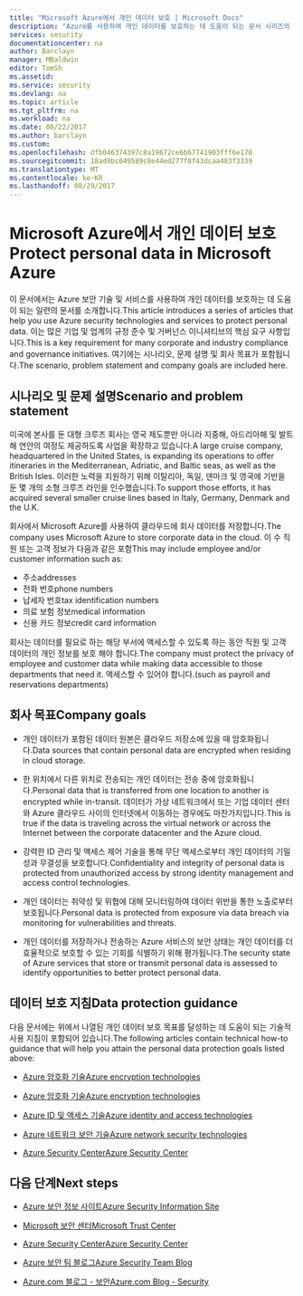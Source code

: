 ```yaml
---
title: "Microsoft Azure에서 개인 데이터 보호 | Microsoft Docs"
description: "Azure를 사용하여 개인 데이터를 보호하는 데 도움이 되는 문서 시리즈의 첫 번째 문서입니다."
services: security
documentationcenter: na
author: Barclayn
manager: MBaldwin
editor: TomSh
ms.assetid: 
ms.service: security
ms.devlang: na
ms.topic: article
ms.tgt_pltfrm: na
ms.workload: na
ms.date: 08/22/2017
ms.author: barclayn
ms.custom: 
ms.openlocfilehash: dfb046374397c8a19672ce6b67741903fff6e178
ms.sourcegitcommit: 18ad9bc049589c8e44ed277f8f43dcaa483f3339
ms.translationtype: MT
ms.contentlocale: ko-KR
ms.lasthandoff: 08/29/2017
---
```

# <a name="protect-personal-data-in-microsoft-azure"></a><span data-ttu-id="113d9-103">Microsoft Azure에서 개인 데이터 보호</span><span class="sxs-lookup"><span data-stu-id="113d9-103">Protect personal data in Microsoft Azure</span></span>

<span data-ttu-id="113d9-104">이 문서에서는 Azure 보안 기술 및 서비스를 사용하여 개인 데이터를 보호하는 데 도움이 되는 일련의 문서를 소개합니다.</span><span class="sxs-lookup"><span data-stu-id="113d9-104">This article introduces a series of articles that help you use Azure security technologies and services to protect personal data.</span></span> <span data-ttu-id="113d9-105">이는 많은 기업 및 업계의 규정 준수 및 거버넌스 이니셔티브의 핵심 요구 사항입니다.</span><span class="sxs-lookup"><span data-stu-id="113d9-105">This is a key requirement for many corporate and industry compliance and governance initiatives.</span></span> <span data-ttu-id="113d9-106">여기에는 시나리오, 문제 설명 및 회사 목표가 포함됩니다.</span><span class="sxs-lookup"><span data-stu-id="113d9-106">The scenario, problem statement and company goals are included here.</span></span>

## <a name="scenario-and-problem-statement"></a><span data-ttu-id="113d9-107">시나리오 및 문제 설명</span><span class="sxs-lookup"><span data-stu-id="113d9-107">Scenario and problem statement</span></span>

<span data-ttu-id="113d9-108">미국에 본사를 둔 대형 크루즈 회사는 영국 제도뿐만 아니라 지중해, 아드리아해 및 발트해 연안의 여정도 제공하도록 사업을 확장하고 있습니다.</span><span class="sxs-lookup"><span data-stu-id="113d9-108">A large cruise company, headquartered in the United States, is expanding its operations to offer itineraries in the Mediterranean, Adriatic, and Baltic seas, as well as the British Isles.</span></span> <span data-ttu-id="113d9-109">이러한 노력을 지원하기 위해 이탈리아, 독일, 덴마크 및 영국에 기반을 둔 몇 개의 소형 크루즈 라인을 인수했습니다.</span><span class="sxs-lookup"><span data-stu-id="113d9-109">To support those efforts, it has acquired several smaller cruise lines based in Italy, Germany, Denmark and the U.K.</span></span>

<span data-ttu-id="113d9-110">회사에서 Microsoft Azure를 사용하여 클라우드에 회사 데이터를 저장합니다.</span><span class="sxs-lookup"><span data-stu-id="113d9-110">The company uses Microsoft Azure to store corporate data in the cloud.</span></span> <span data-ttu-id="113d9-111">이 수 직원 또는 고객 정보가 다음과 같은 포함</span><span class="sxs-lookup"><span data-stu-id="113d9-111">This may include employee and/or customer information such as:</span></span>

- <span data-ttu-id="113d9-112">주소</span><span class="sxs-lookup"><span data-stu-id="113d9-112">addresses</span></span>
- <span data-ttu-id="113d9-113">전화 번호</span><span class="sxs-lookup"><span data-stu-id="113d9-113">phone numbers</span></span>
- <span data-ttu-id="113d9-114">납세자 번호</span><span class="sxs-lookup"><span data-stu-id="113d9-114">tax identification numbers</span></span>
- <span data-ttu-id="113d9-115">의료 보험 정보</span><span class="sxs-lookup"><span data-stu-id="113d9-115">medical information</span></span>
- <span data-ttu-id="113d9-116">신용 카드 정보</span><span class="sxs-lookup"><span data-stu-id="113d9-116">credit card information</span></span>

<span data-ttu-id="113d9-117">회사는 데이터를 필요로 하는 해당 부서에 액세스할 수 있도록 하는 동안 직원 및 고객 데이터의 개인 정보를 보호 해야 합니다.</span><span class="sxs-lookup"><span data-stu-id="113d9-117">The company must protect the privacy of employee and customer data while making data accessible to those departments that need it.</span></span> <span data-ttu-id="113d9-118">액세스할 수 있어야 합니다.</span><span class="sxs-lookup"><span data-stu-id="113d9-118">(such as payroll and reservations departments)</span></span>

## <a name="company-goals"></a><span data-ttu-id="113d9-119">회사 목표</span><span class="sxs-lookup"><span data-stu-id="113d9-119">Company goals</span></span> 

- <span data-ttu-id="113d9-120">개인 데이터가 포함된 데이터 원본은 클라우드 저장소에 있을 때 암호화됩니다.</span><span class="sxs-lookup"><span data-stu-id="113d9-120">Data sources that contain personal data are encrypted when residing in cloud storage.</span></span>

- <span data-ttu-id="113d9-121">한 위치에서 다른 위치로 전송되는 개인 데이터는 전송 중에 암호화됩니다.</span><span class="sxs-lookup"><span data-stu-id="113d9-121">Personal data that is transferred from one location to another is encrypted while in-transit.</span></span> <span data-ttu-id="113d9-122">데이터가 가상 네트워크에서 또는 기업 데이터 센터와 Azure 클라우드 사이의 인터넷에서 이동하는 경우에도 마찬가지입니다.</span><span class="sxs-lookup"><span data-stu-id="113d9-122">This is true if the data is traveling across the virtual network or across the Internet between the corporate datacenter and the Azure cloud.</span></span>

- <span data-ttu-id="113d9-123">강력한 ID 관리 및 액세스 제어 기술을 통해 무단 액세스로부터 개인 데이터의 기밀성과 무결성을 보호합니다.</span><span class="sxs-lookup"><span data-stu-id="113d9-123">Confidentiality and integrity of personal data is protected from unauthorized access by strong identity management and access control technologies.</span></span>

- <span data-ttu-id="113d9-124">개인 데이터는 취약성 및 위협에 대해 모니터링하여 데이터 위반을 통한 노출로부터 보호됩니다.</span><span class="sxs-lookup"><span data-stu-id="113d9-124">Personal data is protected from exposure via data breach via monitoring for vulnerabilities and threats.</span></span>

- <span data-ttu-id="113d9-125">개인 데이터를 저장하거나 전송하는 Azure 서비스의 보안 상태는 개인 데이터를 더 효율적으로 보호할 수 있는 기회를 식별하기 위해 평가됩니다.</span><span class="sxs-lookup"><span data-stu-id="113d9-125">The security state of Azure services that store or transmit personal data is assessed to identify opportunities to better protect personal data.</span></span>

## <a name="data-protection-guidance"></a><span data-ttu-id="113d9-126">데이터 보호 지침</span><span class="sxs-lookup"><span data-stu-id="113d9-126">Data protection guidance</span></span>

<span data-ttu-id="113d9-127">다음 문서에는 위에서 나열된 개인 데이터 보호 목표를 달성하는 데 도움이 되는 기술적 사용 지침이 포함되어 있습니다.</span><span class="sxs-lookup"><span data-stu-id="113d9-127">The following articles contain technical how-to guidance that will help you attain the personal data protection goals listed above:</span></span>

- [<span data-ttu-id="113d9-128">Azure 암호화 기술</span><span class="sxs-lookup"><span data-stu-id="113d9-128">Azure encryption technologies</span></span>](protect-personal-data-at-rest.md)

- [<span data-ttu-id="113d9-129">Azure 암호화 기술</span><span class="sxs-lookup"><span data-stu-id="113d9-129">Azure encryption technologies</span></span>](protect-personal-data-in-transit-encryption.md)

- [<span data-ttu-id="113d9-130">Azure ID 및 액세스 기술</span><span class="sxs-lookup"><span data-stu-id="113d9-130">Azure identity and access technologies</span></span>](protect-personal-data-identity-access-controls.md)

- [<span data-ttu-id="113d9-131">Azure 네트워크 보안 기술</span><span class="sxs-lookup"><span data-stu-id="113d9-131">Azure network security technologies</span></span>](protect-personal-data-network-security.md)

- [<span data-ttu-id="113d9-132">Azure Security Center</span><span class="sxs-lookup"><span data-stu-id="113d9-132">Azure Security Center</span></span>](protect-personal-data-azure-security-center.md)



## <a name="next-steps"></a><span data-ttu-id="113d9-133">다음 단계</span><span class="sxs-lookup"><span data-stu-id="113d9-133">Next steps</span></span>

- [<span data-ttu-id="113d9-134">Azure 보안 정보 사이트</span><span class="sxs-lookup"><span data-stu-id="113d9-134">Azure Security Information Site</span></span>](https://aka.ms/AzureSecInfo)

- [<span data-ttu-id="113d9-135">Microsoft 보안 센터</span><span class="sxs-lookup"><span data-stu-id="113d9-135">Microsoft Trust Center</span></span>](https://www.microsoft.com/TrustCenter/default.aspx)

- [<span data-ttu-id="113d9-136">Azure Security Center</span><span class="sxs-lookup"><span data-stu-id="113d9-136">Azure Security Center</span></span>](https://azure.microsoft.com/services/security-center/)

- [<span data-ttu-id="113d9-137">Azure 보안 팀 블로그</span><span class="sxs-lookup"><span data-stu-id="113d9-137">Azure Security Team Blog</span></span>](https://www.azuresecurityorg)

- [<span data-ttu-id="113d9-138">Azure.com 블로그 - 보안</span><span class="sxs-lookup"><span data-stu-id="113d9-138">Azure.com Blog - Security</span></span>](https://azure.microsoft.com/blog/topics/security/)
